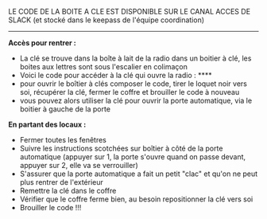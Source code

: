 LE CODE DE LA BOITE A CLE EST DISPONIBLE SUR LE CANAL ACCES DE SLACK
(et stocké dans le keepass de l'équipe coordination)

---

**Accès pour rentrer :**

- La clé se trouve dans la boîte à lait de la radio dans un boitier à clé, les boites aux lettres sont sous l'escalier en colimaçon
- Voici le code pour accéder à la clé qui ouvre la radio : ****
- pour ouvrir le boîtier à clés composer le code, tirer le loquet noir vers soi, récupérer la clé, fermer le coffre et brouiller le code à nouveau
- vous pouvez alors utiliser la clé pour ouvrir la porte automatique, via le boitier à gauche de la porte

**En partant des locaux :**

- Fermer toutes les fenêtres
- Suivre les instructions scotchées sur boîtier à côté de la porte automatique (appuyer sur 1, la porte s'ouvre quand on passe devant, appuyer sur 2, elle va se verrouiller)
- S'assurer que la porte automatique a fait un petit "clac" et qu'on ne peut plus rentrer de l'extérieur
- Remettre la clé dans le coffre
- Vérifier que le coffre ferme bien, au besoin repositionner la clé vers soi
- Brouiller le code !!!